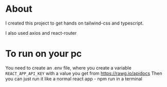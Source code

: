 # About

I created this project to get hands on tailwind-css and typescript.

I also used axios and react-router

# To run on your pc

You need to create an .env file, where you create a variable `REACT_APP_API_KEY` with a value you get from https://rawg.io/apidocs
Then you can just run it like a normal react app - npm run in a terminal

